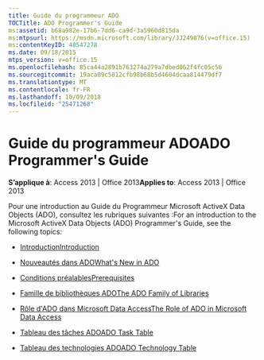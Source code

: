 ```yaml
---
title: Guide du programmeur ADO
TOCTitle: ADO Programmer's Guide
ms:assetid: b68a982e-17b6-7dd6-ca9d-3a5960d815da
ms:mtpsurl: https://msdn.microsoft.com/library/JJ249876(v=office.15)
ms:contentKeyID: 48547278
ms.date: 09/18/2015
mtps_version: v=office.15
ms.openlocfilehash: 85ca44a2891b763274a279a7dbed062f4fc05c56
ms.sourcegitcommit: 19aca09c5812cfb98b68b5d4604dcaa814479df7
ms.translationtype: MT
ms.contentlocale: fr-FR
ms.lasthandoff: 10/09/2018
ms.locfileid: "25471268"
---
```

# <a name="ado-programmers-guide"></a><span data-ttu-id="0b662-102">Guide du programmeur ADO</span><span class="sxs-lookup"><span data-stu-id="0b662-102">ADO Programmer's Guide</span></span>


<span data-ttu-id="0b662-103">**S’applique à**: Access 2013 | Office 2013</span><span class="sxs-lookup"><span data-stu-id="0b662-103">**Applies to**: Access 2013 | Office 2013</span></span>

<span data-ttu-id="0b662-104">Pour une introduction au Guide du Programmeur Microsoft ActiveX Data Objects (ADO), consultez les rubriques suivantes :</span><span class="sxs-lookup"><span data-stu-id="0b662-104">For an introduction to the Microsoft ActiveX Data Objects (ADO) Programmer's Guide, see the following topics:</span></span>

  - [<span data-ttu-id="0b662-105">Introduction</span><span class="sxs-lookup"><span data-stu-id="0b662-105">Introduction</span></span>](introduction-to-ado-programming.md)

  - [<span data-ttu-id="0b662-106">Nouveautés dans ADO</span><span class="sxs-lookup"><span data-stu-id="0b662-106">What's New in ADO</span></span>](what-s-new-in-ado.md)

  - [<span data-ttu-id="0b662-107">Conditions préalables</span><span class="sxs-lookup"><span data-stu-id="0b662-107">Prerequisites</span></span>](prerequisites-ado-introduction.md)

  - [<span data-ttu-id="0b662-108">Famille de bibliothèques ADO</span><span class="sxs-lookup"><span data-stu-id="0b662-108">The ADO Family of Libraries</span></span>](the-ado-family-of-libraries.md)

  - [<span data-ttu-id="0b662-109">Rôle d'ADO dans Microsoft Data Access</span><span class="sxs-lookup"><span data-stu-id="0b662-109">The Role of ADO in Microsoft Data Access</span></span>](the-role-of-ado-in-microsoft-data-access.md)

  - [<span data-ttu-id="0b662-110">Tableau des tâches ADO</span><span class="sxs-lookup"><span data-stu-id="0b662-110">ADO Task Table</span></span>](ado-task-table.md)

  - [<span data-ttu-id="0b662-111">Tableau des technologies ADO</span><span class="sxs-lookup"><span data-stu-id="0b662-111">ADO Technology Table</span></span>](ado-technology-table.md)

